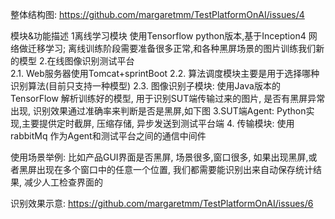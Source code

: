 
整体结构图:
https://github.com/margaretmm/TestPlatformOnAI/issues/4


模块&功能描述
1离线学习模块	使用Tensorflow python版本,基于Inception4 网络做迁移学习;
             离线训练阶段需要准备很多正常,和各种黑屏场景的图片训练我们新的模型
2.在线图像识别测试平台	
   2.1.	Web服务器使用Tomcat+sprintBoot
   2.2.	算法调度模块主要是用于选择哪种识别算法(目前只支持一种模型)
   2.3.	图像识别子模块: 使用Java版本的TensorFlow 解析训练好的模型, 用于识别SUT端传输过来的图片, 是否有黑屏异常出现, 识别效果通过准确率来判断是否是黑屏,如下图
3.SUT端Agent:
    Python实现,主要提供定时截屏, 压缩存储, 异步发送到测试平台端
4. 传输模块:
    使用rabbitMq 作为Agent和测试平台之间的通信中间件



使用场景举例:
  比如产品GUI界面是否黑屏, 场景很多,窗口很多, 如果出现黑屏,或者黑屏出现在多个窗口中的任意一个位置, 我们都需要能识别出来自动保存统计结果, 减少人工检查界面的
  
  
  识别效果示意: https://github.com/margaretmm/TestPlatformOnAI/issues/6
  
  


